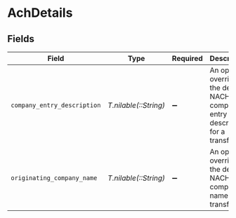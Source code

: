 # AchDetails


## Fields

| Field                                                                               | Type                                                                                | Required                                                                            | Description                                                                         | Example                                                                             |
| ----------------------------------------------------------------------------------- | ----------------------------------------------------------------------------------- | ----------------------------------------------------------------------------------- | ----------------------------------------------------------------------------------- | ----------------------------------------------------------------------------------- |
| `company_entry_description`                                                         | *T.nilable(::String)*                                                               | :heavy_minus_sign:                                                                  | An optional override of the default NACHA company entry description for a transfer. | Gym dues                                                                            |
| `originating_company_name`                                                          | *T.nilable(::String)*                                                               | :heavy_minus_sign:                                                                  | An optional override of the default NACHA company name for a transfer.              | Whole Body Fit                                                                      |